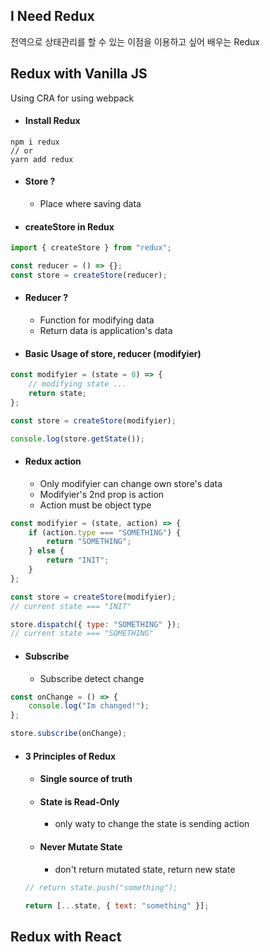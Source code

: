 ## I Need Redux

전역으로 상태관리를 할 수 있는 이점을 이용하고 싶어 배우는 Redux

## Redux with Vanilla JS

Using CRA for using webpack

-   #### Install Redux

```terminal
npm i redux
// or
yarn add redux
```

-   #### Store ?

    -   Place where saving data

-   #### createStore in Redux

```js
import { createStore } from "redux";

const reducer = () => {};
const store = createStore(reducer);
```

-   #### Reducer ?

    -   Function for modifying data
    -   Return data is application's data

-   #### Basic Usage of store, reducer (modifyier)

```js
const modifyier = (state = 0) => {
    // modifying state ...
    return state;
};

const store = createStore(modifyier);

console.log(store.getState());
```

-   #### Redux action
    -   Only modifyier can change own store's data
    -   Modifyier's 2nd prop is action
    -   Action must be object type

```js
const modifyier = (state, action) => {
    if (action.type === "SOMETHING") {
        return "SOMETHING";
    } else {
        return "INIT";
    }
};

const store = createStore(modifyier);
// current state === "INIT"

store.dispatch({ type: "SOMETHING" });
// current state === "SOMETHING"
```

-   #### Subscribe

    -   Subscribe detect change

```js
const onChange = () => {
    console.log("Im changed!");
};

store.subscribe(onChange);
```

-   #### 3 Principles of Redux

    -   #### Single source of truth
    -   #### State is Read-Only
        -   only waty to change the state is sending action
    -   #### Never Mutate State
        -   don't return mutated state, return new state

    ```js
    // return state.push("something");

    return [...state, { text: "something" }];
    ```

## Redux with React
